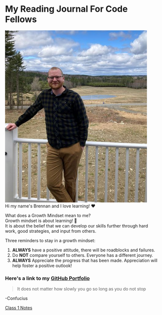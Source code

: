 # My Reading Journal For Code Fellows

![A picture of me Brennan Malone](main-profile-pic.jpg)
<br>
Hi my name's Brennan and I love learning! ❤️

What does a Growth Mindset mean to me?  <br>
Growth mindset is about learning! 📖  <br>
It is about the belief that we can develop our skills further through hard work, good strategies, and input from others.

Three reminders to stay in a growth mindset:

1. __ALWAYS__ have a positive attitude, there will be roadblocks and failures.
2. Do __NOT__ compare yourself to others. Everyone has a different journey.
3. __ALWAYS__ Appreciate the progress that has been made. Appreciation will help foster a positive outlook!

### Here's a link to my [GitHub Portfolio](github.com/brennan-malone) 

> It does not matter how slowly you go so long as you do not stop

-Confucius

[Class 1 Notes](class1.md)
